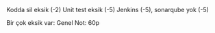 Kodda sil eksik (-2)
Unit test eksik (-5)
Jenkins (-5), sonarqube yok (-5)

Bir çok eksik var: Genel Not: 60p